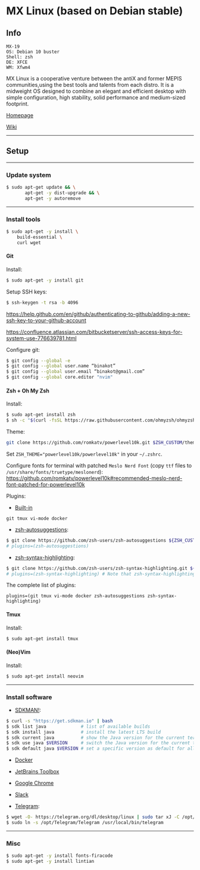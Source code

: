 # MX Linux (based on Debian stable)

## Info

```
MX-19
OS: Debian 10 buster
Shell: zsh
DE: XFCE
WM: Xfwm4
```

MX Linux is a cooperative venture between the antiX and former MEPIS communities,using the best tools and talents from each distro. 
It is a midweight OS designed to combine an elegant and efficient desktop with simple configuration, high stability, solid performance and medium-sized footprint.

[Homepage](https://mxlinux.org)

[Wiki](https://en.wikipedia.org/wiki/MX_Linux)

---

## Setup

---

### Update system

```bash
$ sudo apt-get update && \
       apt-get -y dist-upgrade && \
       apt-get -y autoremove
```

---

### Install tools

```bash
$ sudo apt-get -y install \
    build-essential \
    curl wget
```

#### Git

Install:

```bash
$ sudo apt-get -y install git
```

Setup SSH keys:

```bash
$ ssh-keygen -t rsa -b 4096
```

https://help.github.com/en/github/authenticating-to-github/adding-a-new-ssh-key-to-your-github-account

https://confluence.atlassian.com/bitbucketserver/ssh-access-keys-for-system-use-776639781.html

Configure git:

```bash
$ git config --global -e
$ git config --global user.name “binakot”
$ git config --global user.email “binakot@gmail.com”
$ git config --global core.editor "nvim"
```

#### Zsh + Oh My Zsh

Install:

```bash
$ sudo apt-get install zsh
$ sh -c "$(curl -fsSL https://raw.githubusercontent.com/ohmyzsh/ohmyzsh/master/tools/install.sh)"
```

Theme:

```bash
git clone https://github.com/romkatv/powerlevel10k.git $ZSH_CUSTOM/themes/powerlevel10k
```

Set `ZSH_THEME="powerlevel10k/powerlevel10k"` in your `~/.zshrc`.

Configure fonts for terminal with patched `Meslo Nerd Font` (copy `ttf` files to `/usr/share/fonts/truetype/meslonerd`): 
https://github.com/romkatv/powerlevel10k#recommended-meslo-nerd-font-patched-for-powerlevel10k

Plugins:

* [Built-in](https://github.com/ohmyzsh/ohmyzsh/tree/master/plugins)

```text
git tmux vi-mode docker
```

* [zsh-autosuggestions](https://github.com/zsh-users/zsh-autosuggestions): 

```bash
$ git clone https://github.com/zsh-users/zsh-autosuggestions ${ZSH_CUSTOM:-~/.oh-my-zsh/custom}/plugins/zsh-autosuggestions
# plugins=(zsh-autosuggestions)
```

* [zsh-syntax-highlighting](https://github.com/zsh-users/zsh-syntax-highlighting):

```bash
$ git clone https://github.com/zsh-users/zsh-syntax-highlighting.git ${ZSH_CUSTOM:-~/.oh-my-zsh/custom}/plugins/zsh-syntax-highlighting
# plugins=(zsh-syntax-highlighting) # Note that zsh-syntax-highlighting must be the last plugin sourced.
```

The complete list of plugins:

```
plugins=(git tmux vi-mode docker zsh-autosuggestions zsh-syntax-highlighting)
```

#### Tmux

Install:

```bash
$ sudo apt-get install tmux
```

#### (Neo)Vim

Install:

```bash
$ sudo apt-get install neovim
```

---

### Install software

* [SDKMAN!](https://dzone.com/articles/sdkman-managing-sdks-were-never-so-smart):

```bash
$ curl -s "https://get.sdkman.io" | bash
$ sdk list java             # list of available builds
$ sdk install java          # install the latest LTS build
$ sdk current java          # show the Java version for the current terminal
$ sdk use java $VERSION     # switch the Java version for the current terminal
$ sdk default java $VERSION # set a specific version as default for all terminals
```

* [Docker](https://docs.docker.com/install/linux/docker-ce/debian/)

* [JetBrains Toolbox](https://www.jetbrains.com/toolbox-app/)

* [Google Chrome](https://www.google.com/intl/ru/chrome/)

* [Slack](https://slack.com/intl/en-ru/downloads/instructions/ubuntu)

* [Telegram](https://desktop.telegram.org/):

```bash
$ wget -O- https://telegram.org/dl/desktop/linux | sudo tar xJ -C /opt/
$ sudo ln -s /opt/Telegram/Telegram /usr/local/bin/telegram
```

---

### Misc

```bash
$ sudo apt-get -y install fonts-firacode
$ sudo apt-get -y install lintian
```
